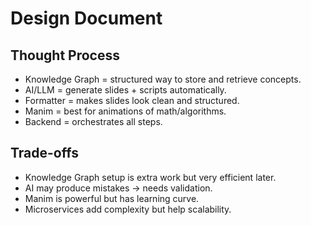 # Design Document

## Thought Process
- Knowledge Graph = structured way to store and retrieve concepts.
- AI/LLM = generate slides + scripts automatically.
- Formatter = makes slides look clean and structured.
- Manim = best for animations of math/algorithms.
- Backend = orchestrates all steps.

## Trade-offs
- Knowledge Graph setup is extra work but very efficient later.
- AI may produce mistakes → needs validation.
- Manim is powerful but has learning curve.
- Microservices add complexity but help scalability.
